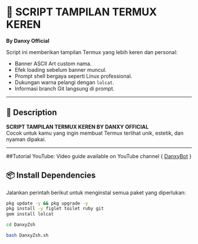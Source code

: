 # 🎨 SCRIPT TAMPILAN TERMUX KEREN
**By Danxy Official**

Script ini memberikan tampilan Termux yang lebih keren dan personal:
- Banner ASCII Art custom nama.
- Efek loading sebelum banner muncul.
- Prompt shell bergaya seperti Linux professional.
- Dukungan warna pelangi dengan `lolcat`.
- Informasi branch Git langsung di prompt.

---

## 📜 Description
**SCRIPT TAMPILAN TERMUX KEREN BY DANXY OFFICIAL**  
Cocok untuk kamu yang ingin membuat Termux terlihat unik, estetik, dan nyaman dipakai.

---
##Tutorial YouTube:
Video guide available on YouTube channel { [DanxyBot](https://youtu.be/8Duxj_-b4og) }
## 📦 Install Dependencies
Jalankan perintah berikut untuk menginstal semua paket yang diperlukan:

```bash
pkg update -y && pkg upgrade -y
pkg install -y figlet toilet ruby git
gem install lolcat

cd DanxyZsh

bash DanxyZsh.sh

